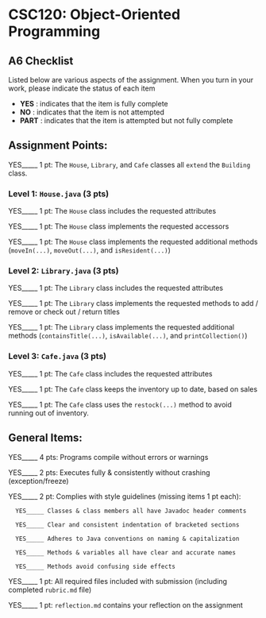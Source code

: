 # CSC120: Object-Oriented Programming
## A6 Checklist

Listed below are various aspects of the assignment.  When you turn in your work, please indicate the status of each item

- **YES** : indicates that the item is fully complete
- **NO** : indicates that the item is not attempted
- **PART** : indicates that the item is attempted but not fully complete


## Assignment Points:

YES_____ 1 pt: The `House`, `Library`, and `Cafe` classes all `extend` the `Building` class.

### Level 1: `House.java` (3 pts)

YES_____ 1 pt: The `House` class includes the requested attributes

YES_____ 1 pt: The `House` class implements the requested accessors

YES_____ 1 pt: The `House` class implements the requested additional methods (`moveIn(...)`, `moveOut(...)`, and `isResident(...)`)

### Level 2: `Library.java` (3 pts)

YES_____ 1 pt: The `Library` class includes the requested attributes

YES_____ 1 pt: The `Library` class implements the requested methods to add / remove or check out / return titles

YES_____ 1 pt: The `Library` class implements the requested additional methods (`containsTitle(...)`, `isAvailable(...)`, and `printCollection()`)

### Level 3: `Cafe.java` (3 pts)

YES_____ 1 pt: The `Cafe` class includes the requested attributes

YES_____ 1 pt: The `Cafe` class keeps the inventory up to date, based on sales

YES_____ 1 pt: The `Cafe` class uses the `restock(...)` method to avoid running out of inventory.



## General Items:

YES_____ 4 pts: Programs compile without errors or warnings

YES_____ 2 pts: Executes fully & consistently without crashing (exception/freeze)

YES_____ 2 pt: Complies with style guidelines (missing items 1 pt each):

      YES_____ Classes & class members all have Javadoc header comments

      YES_____ Clear and consistent indentation of bracketed sections

      YES_____ Adheres to Java conventions on naming & capitalization

      YES_____ Methods & variables all have clear and accurate names

      YES_____ Methods avoid confusing side effects

YES_____ 1 pt: All required files included with submission (including completed `rubric.md` file)

YES_____ 1 pt: `reflection.md` contains your reflection on the assignment

